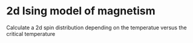 # 2d Ising model of magnetism

Calculate a 2d spin distribution depending on the temperatue versus the critical temperature 
